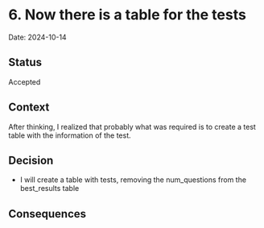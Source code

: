 # 6. Now there is a table for the tests

Date: 2024-10-14

## Status

Accepted

## Context

After thinking, I realized that probably what was required is to create a test table with the information of the test.

## Decision

- I will create a table with tests, removing the num_questions from the best_results table

## Consequences


